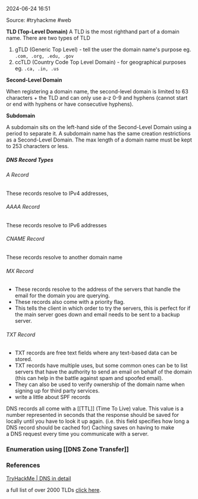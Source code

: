 
2024-06-24 16:51

Source: #tryhackme  #web 

**TLD (Top-Level Domain)**
A TLD is the most righthand part of a domain name. There are two types of TLD
1. gTLD (Generic Top Level) - tell the user the domain name's purpose eg. `.com, .org, .edu, .gov`
2. ccTLD (Country Code Top Level Domain) - for geographical purposes eg. `.ca, .in, .us`

**Second-Level Domain**

When registering a domain name, the second-level domain is limited to 63 characters + the TLD and can only use a-z 0-9 and hyphens (cannot start or end with hyphens or have consecutive hyphens).

**Subdomain**

A subdomain sits on the left-hand side of the Second-Level Domain using a period to separate it. A subdomain name has the same creation restrictions as a Second-Level Domain. The max length of a domain name must be kept to 253 characters or less. 
##### DNS Record Types
###### A Record 
These records resolve to IPv4 addresses,
###### AAAA Record 
These records resolve to IPv6 addresses
###### CNAME Record
These records resolve to another domain name
###### MX Record
- These records resolve to the address of the servers that handle the email for the domain you are querying.
- These records also come with a priority flag.
- This tells the client in which order to try the servers, this is perfect for if the main server goes down and email needs to be sent to a backup server.
###### TXT Record
- TXT records are free text fields where any text-based data can be stored. 
- TXT records have multiple uses, but some common ones can be to list servers that have the authority to send an email on behalf of the domain (this can help in the battle against spam and spoofed email). 
- They can also be used to verify ownership of the domain name when signing up for third party services.
- write a little about SPF records

DNS records all come with a [[TTL]] (Time To Live) value. This value is a number represented in seconds that the response should be saved for locally until you have to look it up again. (i.e. this field specifies how long a DNS record should be cached for) Caching saves on having to make a DNS request every time you communicate with a server.
### Enumeration using [[DNS Zone Transfer]]
### References
[TryHackMe | DNS in detail](https://tryhackme.com/r/room/dnsindetail)

a full list of over 2000 TLDs [click here](https://data.iana.org/TLD/tlds-alpha-by-domain.txt).